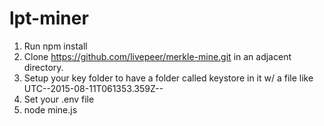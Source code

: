 # lpt-miner
1. Run npm install
2. Clone https://github.com/livepeer/merkle-mine.git in an adjacent directory.
3. Setup your key folder to have a folder called keystore in it w/ a file like UTC--2015-08-11T061353.359Z--<address>
4. Set your .env file
5. node mine.js